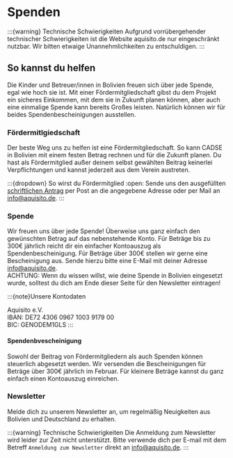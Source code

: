 # Spenden

:::{warning} Technische Schwierigkeiten
Aufgrund vorrübergehender technischer Schwierigkeiten ist die Website aquisito.de nur eingeschränkt nutzbar.
Wir bitten etwaige Unannehmlichkeiten zu entschuldigen.
:::


## So kannst du helfen

Die Kinder und Betreuer/innen in Bolivien freuen sich über jede Spende, egal wie hoch sie ist. Mit einer Fördermitgliedschaft gibst du dem Projekt ein sicheres Einkommen, mit dem sie in Zukunft planen können, aber auch eine einmalige Spende kann bereits Großes leisten. Natürlich können wir für beides Spendenbescheinigungen ausstellen.


### Fördermitlgiedschaft

Der beste Weg uns zu helfen ist eine Fördermitgliedschaft. So kann CADSE in Bolivien mit einem festen Betrag rechnen und für die Zukunft planen. Du hast als Fördermitglied außer deinem selbst gewählten Beitrag keinerlei Verpflichtungen und kannst jederzeit aus dem Verein austreten.

:::{dropdown} So wirst du Fördermitglied
:open:
Sende uns den ausgefüllten [schriftlichen Antrag](documents/Aquisito_Fördermitgliedsantrag.pdf) per Post an die angegebene Adresse oder per Mail an [info@aquisito.de](mailto:info@aquisito.de?subject=Anmeldung%20Foerdermitglied).
:::

### Spende

Wir freuen uns über jede Spende! Überweise uns ganz einfach den gewünschten Betrag auf das nebenstehende Konto. Für Beträge bis zu 300€ jährlich reicht dir ein einfacher Kontoauszug als Spendenbescheinigung. Für Beträge über 300€ stellen wir gerne eine Bescheinigung aus. Sende hierzu bitte eine E-Mail mit deiner Adresse info@aquisito.de.\
ACHTUNG: Wenn du wissen willst, wie deine Spende in Bolivien eingesetzt wurde, solltest du dich am Ende dieser Seite für den Newsletter eintragen!



:::{note}Unsere Kontodaten

Aquisito e.V.\
IBAN: DE72 4306 0967 1003 9179 00\
BIC: GENODEM1GLS
:::


#### Spendenbvescheinigung

Sowohl der Beitrag von Fördermitgliedern als auch Spenden können steuerlich abgesetzt werden. Wir versenden die Bescheinigungen für Beträge über 300€ jährlich im Februar. Für kleinere Beträge kannst du ganz einfach einen Kontoauszug einreichen.


### Newsletter

Melde dich zu unserem Newsletter an, um regelmäßig Neuigkeiten aus Bolivien und Deutschland zu erhalten.

:::{warning} Technische Schwierigkeiten
Die Anmeldung zum Newsletter wird leider zur Zeit nicht unterstützt. Bitte verwende dich per E-mail mit dem Betreff `Anmeldung zum Newsletter` direkt an [info@aquisito.de](mailto:info@aquisito.de?subject=Anmeldung%20zum%20Newsletter).
:::